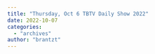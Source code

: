 ```yaml
---
title: "Thursday, Oct 6 TBTV Daily Show 2022"
date: 2022-10-07
categories: 
  - "archives"
author: "brantzt"
---
```



